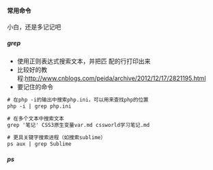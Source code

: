 #### 常用命令
小白，还是多记记吧

##### grep
- 使用正则表达式搜索文本，并把匹 配的行打印出来
- 比较好的教程:<http://www.cnblogs.com/peida/archive/2012/12/17/2821195.html>
- 要记住的命令
```html
# 在php -i的输出中搜索php.ini，可以用来查找php的位置
php -i | grep php.ini

# 在多个文本中搜索文本
grep '笔记' CSS3原生变量var.md cssworld学习笔记.md

# 更具关键字搜索进程（如搜索sublime）
ps aux | grep Sublime
```

##### ps
